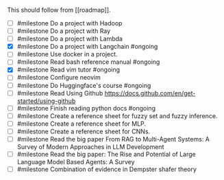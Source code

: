 This should follow from [[roadmap]].
- [ ] #milestone Do a project with Hadoop
- [ ] #milestone Do a project with Ray
- [ ] #milestone Do a project with Lambda
- [x] #milestone Do a project with Langchain #ongoing 
- [ ] #milestone Use docker in a project.
- [ ] #milestone Read bash reference manual #ongoing
- [x] #milestone Read vim tutor #ongoing
- [ ] #milestone Configure neovim
- [ ] #milestone Do Huggingface's course #ongoing
- [ ] #milestone Read Using Github https://docs.github.com/en/get-started/using-github
- [ ] #milestone Finish reading python docs #ongoing 
- [ ] #milestone Create a reference sheet for fuzzy set and fuzzy inference.
- [ ] #milestone Create a reference sheet for MLP.
- [ ] #milestone Create a reference sheet for CNNs.
- [ ] #milestone Read the big paper From RAG to Multi-Agent Systems: A Survey of Modern Approaches in LLM Development
- [ ] #milestone Read the big paper: The Rise and Potential of Large Language Model Based Agents: A Survey
- [ ] #milestone Combination of evidence in Dempster shafer theory